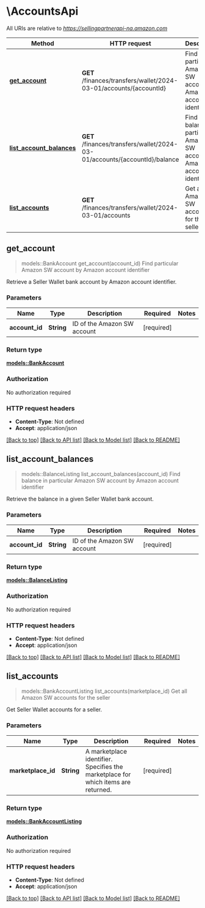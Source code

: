 # \AccountsApi

All URIs are relative to *https://sellingpartnerapi-na.amazon.com*

Method | HTTP request | Description
------------- | ------------- | -------------
[**get_account**](AccountsApi.md#get_account) | **GET** /finances/transfers/wallet/2024-03-01/accounts/{accountId} | Find particular Amazon SW account by Amazon account identifier
[**list_account_balances**](AccountsApi.md#list_account_balances) | **GET** /finances/transfers/wallet/2024-03-01/accounts/{accountId}/balance | Find balance in particular Amazon SW account by Amazon account identifier
[**list_accounts**](AccountsApi.md#list_accounts) | **GET** /finances/transfers/wallet/2024-03-01/accounts | Get all Amazon SW accounts for the seller



## get_account

> models::BankAccount get_account(account_id)
Find particular Amazon SW account by Amazon account identifier

Retrieve a Seller Wallet bank account by Amazon account identifier.

### Parameters


Name | Type | Description  | Required | Notes
------------- | ------------- | ------------- | ------------- | -------------
**account_id** | **String** | ID of the Amazon SW account | [required] |

### Return type

[**models::BankAccount**](BankAccount.md)

### Authorization

No authorization required

### HTTP request headers

- **Content-Type**: Not defined
- **Accept**: application/json

[[Back to top]](#) [[Back to API list]](../README.md#documentation-for-api-endpoints) [[Back to Model list]](../README.md#documentation-for-models) [[Back to README]](../README.md)


## list_account_balances

> models::BalanceListing list_account_balances(account_id)
Find balance in particular Amazon SW account by Amazon account identifier

Retrieve the balance in a given Seller Wallet bank account.

### Parameters


Name | Type | Description  | Required | Notes
------------- | ------------- | ------------- | ------------- | -------------
**account_id** | **String** | ID of the Amazon SW account | [required] |

### Return type

[**models::BalanceListing**](BalanceListing.md)

### Authorization

No authorization required

### HTTP request headers

- **Content-Type**: Not defined
- **Accept**: application/json

[[Back to top]](#) [[Back to API list]](../README.md#documentation-for-api-endpoints) [[Back to Model list]](../README.md#documentation-for-models) [[Back to README]](../README.md)


## list_accounts

> models::BankAccountListing list_accounts(marketplace_id)
Get all Amazon SW accounts for the seller

Get Seller Wallet accounts for a seller.

### Parameters


Name | Type | Description  | Required | Notes
------------- | ------------- | ------------- | ------------- | -------------
**marketplace_id** | **String** | A marketplace identifier. Specifies the marketplace for which items are returned. | [required] |

### Return type

[**models::BankAccountListing**](BankAccountListing.md)

### Authorization

No authorization required

### HTTP request headers

- **Content-Type**: Not defined
- **Accept**: application/json

[[Back to top]](#) [[Back to API list]](../README.md#documentation-for-api-endpoints) [[Back to Model list]](../README.md#documentation-for-models) [[Back to README]](../README.md)

